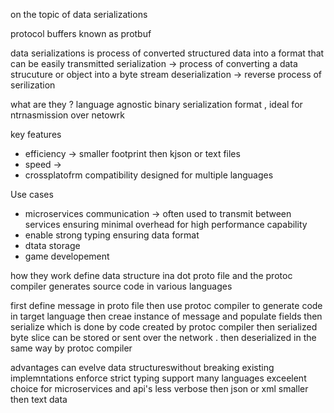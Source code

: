on the topic of data serializations

protocol buffers known as protbuf

data serializations is process of converted structured data into a format that can be easily transmitted 
serialization -> process of converting a data strucuture or object into a byte stream
deserialization -> reverse process of serilization

what are they ? 
language agnostic binary serialization format , ideal for ntrnasmission over netowrk

key features 
- efficiency -> smaller footprint then kjson or text files
- speed -> 
- crossplatofrm compatibility designed for multiple languages

Use cases
- microservices communication -> often used to transmit between services 
ensuring minimal overhead for high performance capability
- enable strong typing ensuring data format
- dtata storage
- game developement


how they work
define data structure ina dot proto file and 
the protoc compiler generates source code in various languages

first define message in proto file then use protoc compiler to generate code in target language
then creae instance of message and populate fields then serialize which is done by code created by protoc compiler
then serialized byte slice can be stored or sent over the network . then deserialized in the same way by protoc compiler


advantages
can evelve data structureswithout breaking existing implemntations
enforce strict typing
support many languages
exceelent choice for microservices and api's
less verbose then json or xml smaller then text data 
